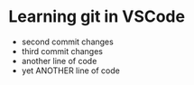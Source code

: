 # Learning git in VSCode

- second commit changes
- third commit changes
- another line of code
- yet ANOTHER line of code

